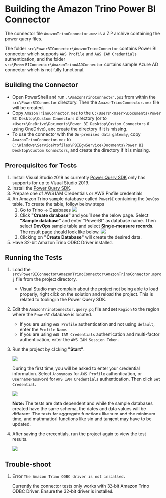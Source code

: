 # Building the Amazon Trino Power BI Connector

The connector file `AmazonTrinoConnector.mez` is a ZIP archive containing the power query files.

The folder `src\PowerBIConnector\AmazonTrinoConnector` contains Power BI connector which supports `AWS Profile` and `AWS IAM Credentials` authentication, and the folder `src\PowerBIConnector\AmazonTrinoAADConnector` contains sample Azure AD connector which is not fully functional.

## Building the Connector
* Open PowerShell and run `.\AmazonTrinoConnector.ps1` from within the `src\PowerBIConnector` directory. Then the `AmazonTrinoConnector.mez` file will be created. 
* Copy `AmazonTrinoConnector.mez` to the `C:\Users\<User>\Documents\Power BI Desktop\Custom Connectors` directory (or to `<User>\OneDrive\Documents\Power BI Desktop\Custom Connectors` if using OneDrive), and create the directory if it is missing.
* To use the connector with the `On-premises data gateway`, copy `AmazonTrinoConnector.mez` to `C:\Windows\ServiceProfiles\PBIEgwService\Documents\Power BI Desktop\Custom Connectors`, and create the directory if it is missing.

## Prerequisites for Tests
1. Install Visual Studio 2019 as currently [Power Query SDK](https://marketplace.visualstudio.com/items?itemName=Dakahn.PowerQuerySDK) only has supports for up to Visual Studio 2019.
2. Install the [Power Query SDK](https://marketplace.visualstudio.com/items?itemName=Dakahn.PowerQuerySDK).
3. Prepare one of AWS IAM Credentials or AWS Profile credentials
4. An Amazon Trino sample database called `PowerBI` containing the `DevOps` table. To create the table, follow below steps
    1. Go to Trino → Databases
    ![](../../images/powerbi-connector/ts_databases_pg.png)
    2. Click **"Create database"** and you’ll see the below page. Select **"Sample database"** and enter "PowerBI" as database name. Then select **DevOps** sample table and select **Single-measure records**. The result page should look like below.
    ![](../../images/powerbi-connector/sample_PBI_DB.PNG)
    3. Clicking on **"Create Database"** will create the desired data.
5. Have 32-bit Amazon Trino ODBC Driver installed. 

## Running the Tests
1. Load the `src\PowerBIConnector\AmazonTrinoConnector\AmazonTrinoConnector.mproj` file from the project directory.
    * Visual Studio may complain about the project not being able to load properly, right click on the solution and reload the project. This is related to tooling in the Power Query SDK.
2. Edit the `AmazonTrinoConnector.query.pq` file and set `Region` to the region where the `PowerBI` database is located.
    * If you are using `AWS Profile` authentication and not using `default`, enter the `Profile Name`.
    * If you are using `AWS IAM Credentials` authentication and multi-factor authentication, enter the `AWS IAM Session Token`.
3. Run the project by clicking **"Start"**.

    ![](../../images/powerbi-connector/start_test_vs.png)

    During the first time, you will be asked to enter your credential information. Select `Anonymous` for `AWS Profile` authentication, or `UsernamePassword` for `AWS IAM Credentials` authentication. 
    Then click `Set Credential`.

    ![](../../images/powerbi-connector/mquery_output_err.png)

    **Note:** The tests are data dependent and while the sample databases created have the same schema, the dates and data values will be different. The tests for aggregate functions like sum and the minimum time, and mathmatical functions like sin and tangent may have to be updated.

4. After saving the credentials, run the project again to view the test results.

    ![](../../images/powerbi-connector/start_test_vs.png)

## Trouble-shoot
1. Error `The Amazon Trino ODBC driver is not installed.`

   Currently the connector tests only works with 32-bit Amazon Trino ODBC Driver. Ensure the 32-bit driver is installed.
